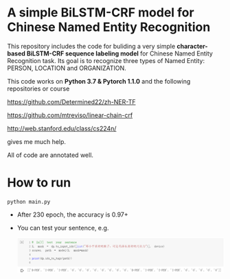 # A simple BiLSTM-CRF model for Chinese Named Entity Recognition

This repository includes the code for buliding a very simple **character-based BiLSTM-CRF sequence labeling model** for Chinese Named Entity Recognition task. Its goal is to recognize three types of Named Entity: PERSON, LOCATION and ORGANIZATION.

This code works on **Python 3.7 & Pytorch 1.1.0** and the following repositories or course

https://github.com/Determined22/zh-NER-TF

https://github.com/mtreviso/linear-chain-crf

http://web.stanford.edu/class/cs224n/

 gives me much help.



All of code are annotated well.

# How to run

```
python main.py
```

- After 230 epoch, the accuracy is 0.97+

- You can test your sentence,  e.g.

  ![](https://raw.githubusercontent.com/WallE-Chang/Picture/master/bilstm_crf.png)